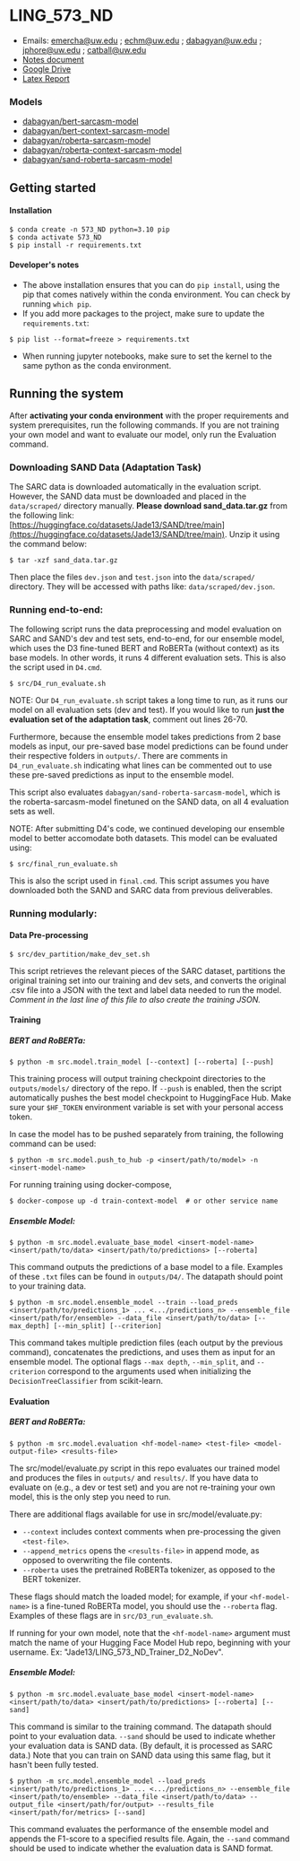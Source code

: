 # LING_573_ND

- Emails: emercha@uw.edu ; echm@uw.edu ; dabagyan@uw.edu ; jphore@uw.edu ; catball@uw.edu
- [Notes document](https://docs.google.com/document/d/1dRRhQ-tDifD92wgQnitI-MEr2HRGA1ejRvxnlqBdwmw/edit#heading=h.46l7ewibx4a2)
- [Google Drive](https://drive.google.com/drive/folders/1weS7nUDJJ_VrsxE2PJilDyicQqrfe65t)
- [Latex Report](https://www.overleaf.com/8838911828dkmzdmdsrjhh#6ca906)

### Models
- [dabagyan/bert-sarcasm-model](https://huggingface.co/dabagyan/bert-sarcasm-model)
- [dabagyan/bert-context-sarcasm-model](https://huggingface.co/dabagyan/bert-context-sarcasm-model)
- [dabagyan/roberta-sarcasm-model](https://huggingface.co/dabagyan/roberta-sarcasm-model)
- [dabagyan/roberta-context-sarcasm-model](https://huggingface.co/dabagyan/roberta-context-sarcasm-model)
- [dabagyan/sand-roberta-sarcasm-model](https://huggingface.co/dabagyan/sand-roberta-sarcasm-model)

## Getting started
#### Installation
```shell
$ conda create -n 573_ND python=3.10 pip
$ conda activate 573_ND
$ pip install -r requirements.txt
```

#### Developer's notes
* The above installation ensures that you can do `pip install`, using the pip that comes natively within the conda environment. You can check by running `which pip`. 
* If you add more packages to the project, make sure to update the `requirements.txt`:
```shell
$ pip list --format=freeze > requirements.txt
```
* When running jupyter notebooks, make sure to set the kernel to the same python as the conda environment.

## Running the system
After **activating your conda environment** with the proper requirements and system prerequisites, run the following commands. If you are not training your own model and want to evaluate our model, only run the Evaluation command. 

### Downloading SAND Data (Adaptation Task)
The SARC data is downloaded automatically in the evaluation script. However, the SAND data must be downloaded and placed in the `data/scraped/` directory manually. **Please download sand_data.tar.gz** from the following link: [https://huggingface.co/datasets/Jade13/SAND/tree/main](https://huggingface.co/datasets/Jade13/SAND/tree/main). Unzip it using the command below:
```shell
$ tar -xzf sand_data.tar.gz
```

Then place the files `dev.json` and `test.json` into the `data/scraped/` directory. They will be accessed with paths like: `data/scraped/dev.json`.

### Running end-to-end:
The following script runs the data preprocessing and model evaluation on SARC and SAND's dev and test sets, end-to-end, for our ensemble model, which uses the D3 fine-tuned BERT and RoBERTa (without context) as its base models. In other words, it runs 4 different evaluation sets. This is also the script used in `D4.cmd`.
```shell
$ src/D4_run_evaluate.sh
```

NOTE: Our `D4_run_evaluate.sh` script takes a long time to run, as it runs our model on all evaluation sets (dev and test). If you would like to run **just the evaluation set of the adaptation task**, comment out lines 26-70.

Furthermore, because the ensemble model takes predictions from 2 base models as input, our pre-saved base model predictions can be found under their respective folders in `outputs/`. There are comments in `D4_run_evaluate.sh` indicating what lines can be commented out to use these pre-saved predictions as input to the ensemble model.

This script also evaluates `dabagyan/sand-roberta-sarcasm-model`, which is the roberta-sarcasm-model finetuned on the SAND data, on all 4 evaluation sets as well.

NOTE: After submitting D4's code, we continued developing our ensemble model to better accomodate both datasets. This model can be evaluated using:
```shell
$ src/final_run_evaluate.sh
```
This is also the script used in `final.cmd`. This script assumes you have downloaded both the SAND and SARC data from previous deliverables.

### Running modularly:
#### Data Pre-processing
```shell
$ src/dev_partition/make_dev_set.sh
```
This script retrieves the relevant pieces of the SARC dataset, partitions the original training set into our training and dev sets, and converts the original .csv file into a JSON with the text and label data needed to run the model. *Comment in the last line of this file to also create the training JSON.*

#### Training 
##### BERT and RoBERTa:
```shell
$ python -m src.model.train_model [--context] [--roberta] [--push]
```
This training process will output training checkpoint directories to the `outputs/models/` directory of the repo. If `--push` is enabled, then the script automatically pushes the best model checkpoint to HuggingFace Hub. Make sure your `$HF_TOKEN` environment variable is set with your personal access token.

In case the model has to be pushed separately from training, the following command can be used:
```shell
$ python -m src.model.push_to_hub -p <insert/path/to/model> -n <insert-model-name>
```

For running training using docker-compose, 
```shell
$ docker-compose up -d train-context-model  # or other service name
```
##### Ensemble Model:
```shell
$ python -m src.model.evaluate_base_model <insert-model-name> <insert/path/to/data> <insert/path/to/predictions> [--roberta]
```
This command outputs the predictions of a base model to a file. Examples of these `.txt` files can be found in `outputs/D4/`. The datapath should point to your training data.

```shell
$ python -m src.model.ensemble_model --train --load_preds <insert/path/to/predictions_1> ... <.../predictions_n> --ensemble_file <insert/path/for/ensemble> --data_file <insert/path/to/data> [--max_depth] [--min_split] [--criterion]
```
This command takes multiple prediction files (each output by the previous command), concatenates the predictions, and uses them as input for an ensemble model. The optional flags `--max depth`, `--min_split`, and `--criterion` correspond to the arguments used when initializing the `DecisionTreeClassifier` from scikit-learn.


#### Evaluation
##### BERT and RoBERTa:
```shell
$ python -m src.model.evaluation <hf-model-name> <test-file> <model-output-file> <results-file>
```
The src/model/evaluate.py script in this repo evaluates our trained model and produces the files in `outputs/` and `results/`. If you have data to evaluate on (e.g., a dev or test set) and you are not re-training your own model, this is the only step you need to run.

There are additional flags available for use in src/model/evaluate.py:
- `--context` includes context comments when pre-processing the given `<test-file>`.
- `--append_metrics` opens the `<results-file>` in append mode, as opposed to overwriting the file contents.
- `--roberta` uses the pretrained RoBERTa tokenizer, as opposed to the BERT tokenizer.

These flags should match the loaded model; for example, if your `<hf-model-name>` is a fine-tuned RoBERTa model, you should use the `--roberta` flag. Examples of these flags are in `src/D3_run_evaluate.sh`.

If running for your own model, note that the `<hf-model-name>` argument must match the name of your Hugging Face Model Hub repo, beginning with your username. Ex: "Jade13/LING_573_ND_Trainer_D2_NoDev".

##### Ensemble Model:
```shell
$ python -m src.model.evaluate_base_model <insert-model-name> <insert/path/to/data> <insert/path/to/predictions> [--roberta] [--sand]
```
This command is similar to the training command. The datapath should point to your evaluation data. `--sand` should be used to indicate whether your evaluation data is SAND data. (By default, it is processed as SARC data.) Note that you can train on SAND data using this same flag, but it hasn't been fully tested.

```shell
$ python -m src.model.ensemble_model --load_preds <insert/path/to/predictions_1> ... <.../predictions_n> --ensemble_file <insert/path/to/ensemble> --data_file <insert/path/to/data> --output_file <insert/path/for/output> --results_file <insert/path/for/metrics> [--sand]
```
This command evaluates the performance of the ensemble model and appends the F1-score to a specified results file. Again, the `--sand` command should be used to indicate whether the evaluation data is SAND format.
